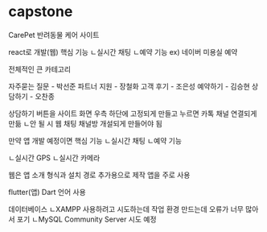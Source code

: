 # capstone

CarePet 반려동물 케어 사이트

react로 개발(웹)
핵심 기능
ㄴ실시간 채팅 
ㄴ예약 기능 
ex) 네이버 미용실 예약

전체적인 큰 카테고리

자주묻는 질문  - 박선준
파트너 지원  - 장철화
고객 후기  - 조은성
예약하기  - 김승현
상담하기  - 오찬종


 

상담하기 버튼을 사이트 화면 우측 하단에 고정되게 만들고 누르면 카톡 채널 연결되게 만듦
ㄴ안 될 시 웹 채팅 채널방 개설되게 만들어야 됨






만약 앱 개발 예정이면 
핵심 기능
ㄴ실시간 채팅
ㄴ예약 기능

ㄴ실시간 GPS
ㄴ실시간 카메라 

웹은 앱 소개 형식과 설치 경로 추가용으로 제작
앱을 주로 사용







flutter(앱)
Dart 언어 사용

데이터베이스
ㄴXAMPP 
사용하려고 시도하는데 작업 환경 만드는데 오류가 너무 많아서 포기
ㄴMySQL Community Server
시도 예정



